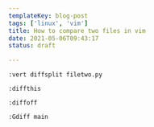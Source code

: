 ```yaml
---
templateKey: blog-post
tags: ['linux', 'vim']
title: How to compare two files in vim
date: 2021-05-06T09:43:17
status: draft

---
```



``` vim
:vert diffsplit filetwo.py
```

``` vim
:diffthis
```

``` vim
:diffoff
```

``` vim
:Gdiff main
```
